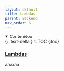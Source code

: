 ```yaml
---
layout: default
title: Lambdas
parent: Backend
nav_order: 6
---
```


<details open markdown="block">
  <summary>
	Contenidos
  </summary>
  {: .text-delta }
1. TOC
{:toc}
</details>

### [Lambdas](https://github.com/taller2-grupo5-rostov-1c2022/Lambda)

aaaaaa